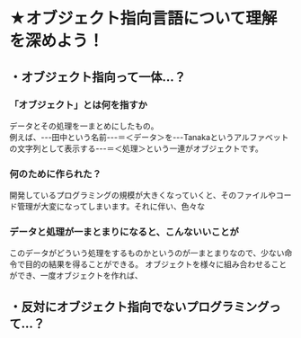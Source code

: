 # **★オブジェクト指向言語**について理解を深めよう！
## ・オブジェクト指向って一体...？
### 「オブジェクト」とは何を指すか
データとその処理を一まとめにしたもの。  
例えば、---田中という名前---＝＜データ＞を---Tanakaというアルファベットの文字列として表示する---＝＜処理＞という一連がオブジェクトです。 
### 何のために作られた？
開発しているプログラミングの規模が大きくなっていくと、そのファイルやコード管理が大変になってしまいます。それに伴い、色々な
### データと処理が一まとまりになると、こんないいことが
このデータがどういう処理をするものかというのが一まとまりなので、少ない命令で目的の結果を得ることができる。
オブジェクトを様々に組み合わせることができ、一度オブジェクトを作れば、
## ・反対にオブジェクト指向でないプログラミングって...？
### 
